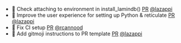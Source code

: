 - 🚸 Check attaching to environment in install_lamindb() [PR](https://github.com/laminlabs/laminr/pull/135) [@lazappi](https://github.com/lazappi)
- 🚸 Improve the user experience for setting up Python & reticulate [PR](https://github.com/laminlabs/laminr/pull/129) [@lazappi](https://github.com/lazappi)
- 🐛 Fix CI setup [PR](https://github.com/laminlabs/laminr/pull/125) [@rcannood](https://github.com/rcannood)
- 📝 Add gitmoji instructions to PR template [PR](https://github.com/laminlabs/laminr/pull/126) [@lazappi](https://github.com/lazappi)
